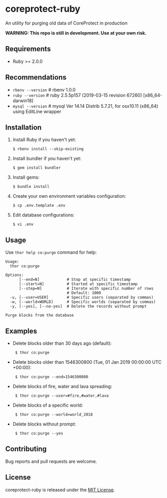 # coreprotect-ruby
An utility for purging old data of CoreProtect in production

**WARNING: This repo is still in development. Use at your own risk.**

## Requirements
* Ruby >= 2.0.0

## Recommendations
* `rbenv --version` # rbenv 1.0.0
* `ruby --version` # ruby 2.5.5p157 (2019-03-15 revision 67260) [x86_64-darwin18]
* `mysql --version` # mysql  Ver 14.14 Distrib 5.7.21, for osx10.11 (x86_64) using  EditLine wrapper

## Installation

1. Install Ruby if you haven't yet:

       $ rbenv install --skip-existing

2. Install bundler if you haven't yet:

       $ gem install bundler

3. Install gems:

       $ bundle install

4. Create your own environment variables configuration:

       $ cp .env.template .env

5. Edit database configurations:

       $ vi .env

## Usage

Use `thor help co:purge` command for help:

```
Usage:
  thor co:purge

Options:
      [--end=N]            # Stop at specific timestamp
      [--start=N]          # Started at specific timestamp
      [--step=N]           # Iterate with specific number of rows
                           # Default: 1000
  -u, [--user=USER]        # Specific users (separated by commas)
  -w, [--world=WORLD]      # Specific worlds (separated by commas)
  -y, [--yes], [--no-yes]  # Delete the records without prompt

Purge blocks from the database
```

## Examples

- Delete blocks older than 30 days ago (default):

       $ thor co:purge

- Delete blocks older than 1546300800 (Tue, 01 Jan 2019 00:00:00 UTC +00:00):

       $ thor co:purge --end=1546300800

- Delete blocks of fire, water and lava spreading:

       $ thor co:purge --user=#fire,#water,#lava

- Delete blocks of a specific world:

       $ thor co:purge --world=world_2018

- Delete blocks without prompt:

       $ thor co:purge --yes

## Contributing
Bug reports and pull requests are welcome.

## License
coreprotect-ruby is released under the [MIT License](http://opensource.org/licenses/MIT).
